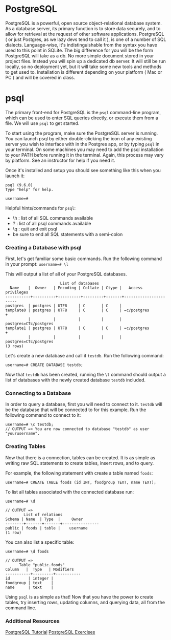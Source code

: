 # PostgreSQL

PostgreSQL is a powerful, open source object-relational database system. As a database server, its primary function is to store data securely, and to allow for retrieval at the request of other software applications.
PostgreSQL ( or just Postgres, as we lazy devs tend to call it ), is one of a number of SQL dialects. Language-wise, it's indistinguishable from the syntax you have used to this point in SQLite. The big difference for you will be the form PostgreSQL will take as a db. No more simple document stored in your project files. Instead you will spin up a dedicated db server. It will still be run locally, so no deployment yet, but it will take some new tools and methods to get used to. Installation is different depending on your platform ( Mac or PC ) and will be covered in class.

# psql

The primary front-end for PostgreSQL is the `psql` command-line program, which can be used to enter SQL queries directly, or execute them from a file. We will use `psql` to get started.

To start using the program, make sure the PostgreSQL server is running. You can launch psql by either double-clicking the icon of any existing server you wish to interface with in the Postgres app, or by typing `psql` in your terminal. On some machines you may need to add the psql installation to your PATH before running it in the terminal. Again, this process may vary by platform. See an instructor for help if you need it.

Once it's installed and setup you should see something like this when you launch it:
```
psql (9.6.0)
Type "help" for help.

username=#
```

Helpful hints/commands for `psql`:
- \h : list of all SQL commands available
- \? : list of all psql commands available
- \q : quit and exit psql
- be sure to end all SQL statements with a semi-colon

### Creating a Database with psql

First, let's get familiar some basic commands. Run the following command in your prompt: `username=# \l`

This will output a list of all of your PostgreSQL databases.

```
                        List of databases
  Name    |  Owner   | Encoding | Collate | Ctype |   Access privileges
-----------+----------+----------+---------+-------+-----------------------
postgres  | postgres | UTF8     | C       | C     |
template0 | postgres | UTF8     | C       | C     | =c/postgres          +
          |          |          |         |       | postgres=CTc/postgres
template1 | postgres | UTF8     | C       | C     | =c/postgres          +
          |          |          |         |       | postgres=CTc/postgres
(3 rows)
```

Let's create a new database and call it `testdb`. Run the following command:

`username=# CREATE DATABASE testdb;`

Now that `testdb` has been created, running the `\l` command should output a list of databases with the newly created database `testdb` included.

### Connecting to a Database

In order to query a database, first you will need to connect to it. `testdb` will be the database that will be connected to for this example. Run the following command to connect to it:

```
username=# \c testdb;
// OUTPUT => You are now connected to database "testdb" as user "yourusername".
```


### Creating Tables

Now that there is a connection, tables can be created. It is as simple as writing raw SQL statements to create tables, insert rows, and to query.

For example, the following statement with create a table named `foods`:

`username=# CREATE TABLE foods (id INT, foodgroup TEXT, name TEXT);`

To list all tables associated with the connected database run:

```
username=# \d

// OUTPUT =>
        List of relations
Schema | Name  | Type  |     Owner
--------+-------+-------+----------------
public | foods | table |    username
(1 row)
```

You can also list a specific table:

```
username=# \d foods

// OUTPUT =>
      Table "public.foods"
Column   |  Type   | Modifiers
-----------+---------+-----------
id        | integer |
foodgroup | text    |
name      | text    |
```

Using `psql` is as simple as that! Now that you have the power to create tables, try inserting rows, updating columns, and querying data, all from the command line.

### Additional Resources

[PostgreSQL Tutorial](https://www.tutorialspoint.com/postgresql/index.htm)
[PostgreSQL Exercises](https://www.pgexercises.com/)
